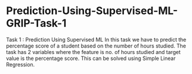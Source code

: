 # Prediction-Using-Supervised-ML-GRIP-Task-1
Task 1 : Prediction Using Supervised ML In this task we have to predict the percentage score of a student based on the number of hours studied. The task has 2 variables where the feature is no. of hours studied and target value is the percentage score. This can be solved using Simple Linear Regression.
